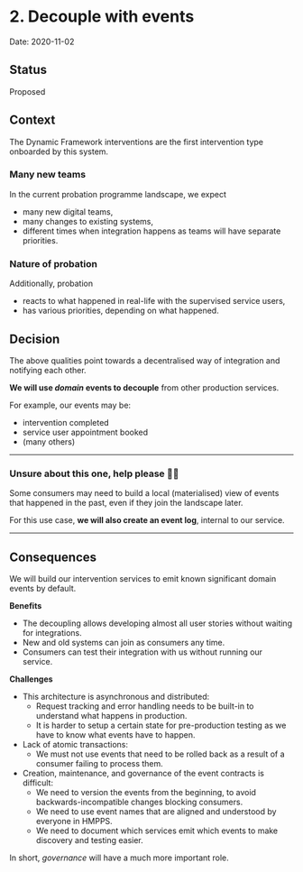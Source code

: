 # 2. Decouple with events

Date: 2020-11-02

## Status

Proposed

## Context

The Dynamic Framework interventions are the first intervention type onboarded by this system.

### Many new teams

In the current probation programme landscape, we expect

- many new digital teams,
- many changes to existing systems,
- different times when integration happens as teams will have separate priorities.

### Nature of probation

Additionally, probation

- reacts to what happened in real-life with the supervised service users,
- has various priorities, depending on what happened.

## Decision

The above qualities point towards a decentralised way of integration and notifying each other.

**We will use _domain_ events to decouple** from other production services.

For example, our events may be:

- intervention completed
- service user appointment booked
- (many others)

----

### Unsure about this one, help please 🙇‍♂️

Some consumers may need to build a local (materialised) view of events that happened in the past, even if
they join the landscape later.

For this use case, **we will also create an event log**, internal to our service.

----

## Consequences

We will build our intervention services to emit known significant domain events by default.

**Benefits**

- The decoupling allows developing almost all user stories without waiting for integrations.
- New and old systems can join as consumers any time.
- Consumers can test their integration with us without running our service.

**Challenges**

- This architecture is asynchronous and distributed:
  - Request tracking and error handling needs to be built-in to understand what happens in production.
  - It is harder to setup a certain state for pre-production testing as we have to know what events have to happen.
- Lack of atomic transactions:
  - We must not use events that need to be rolled back as a result of a consumer failing to process them.
- Creation, maintenance, and governance of the event contracts is difficult:
  - We need to version the events from the beginning, to avoid backwards-incompatible changes blocking consumers.
  - We need to use event names that are aligned and understood by everyone in HMPPS.
  - We need to document which services emit which events to make discovery and testing easier.

In short, _governance_ will have a much more important role.
